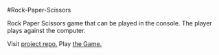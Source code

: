 #Rock-Paper-Scissors

Rock Paper Scissors game that can be played in the console. 
The player plays against the computer.

Visit [project repo.](https://github.com/monkham21/Rock-Paper-Scissors)
Play [the Game.](https://monkham21.github.io/Rock-Paper-Scissors/game.html)
